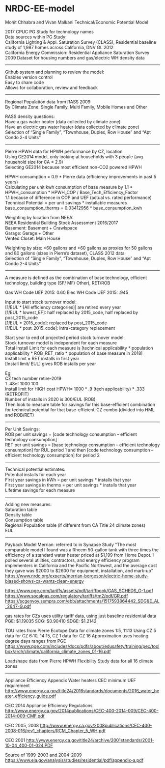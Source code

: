 # NRDC-EE-model
Mohit Chhabra and Vivan Malkani Technical/Economic Potential Model

2017 CPUC PG Study for technology names  
Data sources within PG Study:  
California Lighting & Appl. Saturation Survey (CLASS), Residential baseline study of 1,987 homes across California, DNV GL 2012  
California Energy Commission: Residential Appliance Saturation Survey 2009 Dataset for housing numbers and gas/electric WH density data

--------------------------------------------------------------------------------------------------------------------------------------
Github system and planning to review the model:  
Enables version control  
Easy to share code   
Allows for collaboration, review and feedback  

--------------------------------------------------------------------------------------------------------------------------------------
Regional Population data from RASS 2009  
By Climate Zone: Single Family, Multi Family, Mobile Homes and Other  
 
RASS density questions:   
Have a gas water heater (data collected by climate zone)  
Have an electric gas water heater (data collected by climate zone)  
Selection of “Single Family”, “Townhouse, Duplex, Row House” and “Apt Condo 2-4 Units”  

--------------------------------------------------------------------------------------------------------------------------------------

Pierre HPWH data for HPWH performance by CZ, location  
Using GE2014 model, only looking at households with 3 people  (avg household size for CA = 2.9)  
Selecting GE2014 because most efficient non-CO2 powered HPWH  

HPWH consumption = 0.9 * Pierre data (efficiency improvements in past 5 years)  
Calculating per unit kwh consumption of base measure by 1.1 * HPWH_consumption * HPWH_COP / Base_Tech_Efficiency_Factor   
1.1 because of difference in COP and UEF (actual vs. rated performance)      
Technical Potential = per unit savings * installable measures    
base_consumption_therms = 0.03412956 * base_consumption_kwh  

Weighting by location from NEEA:    
NEEA Residential Building Stock Assessment 2016/2017  
Basement: Basement + Crawlspace  
Garage: Garage + Other  
Vented Closet: Main House  

Weighting by size: <60 gallons and >60 gallons as proxies for 50 gallons and 80 gallons (sizes in Pierre’s dataset), CLASS 2012 data  
Selection of “Single Family”, “Townhouse, Duplex, Row House” and “Apt Condo 2-4 Units”  

--------------------------------------------------------------------------------------------------------------------------------------
A measure is defined as the combination of base technology, efficient technology, building type (SF/ MF/ Other), RET/ROB  

Gas WH Code UEF 2015: 0.60
Elec WH Code UEF 2015: .945

Input to start stock turnover model:   
[1/EUL * [All efficiency categories]] are retired every year   
[1/EUL * lowest_EF]: half replaced by 2015_code, half replaced by post_2015_code  
[1/EUL * 2015_code]: replaced by post_2015_code  
[1/EUL * post_2015_code]: intra-category replacement   

Start year to end of projected period stock turnover model:  
Stock turnover model is independent for each measure  
Total Install Limit for each measure is [technical applicability * population applicability * ROB_RET_ratio * population of base
measure in 2018]  
Install limit = RET installs in first year  
[Install limit/ EUL] gives ROB installs per year  

Eg:  
CZ	tech		number		retire-2019  
1	.48ef		1000		100  
Install limit for HIGH cost HPWH= 1000 * .9 (tech applicability) * .333 (RETROFIT)     
Number of installs in 2020 is 300/EUL (ROB)    
Then look to measure table for savings for this base-efficient combination for technical potential for that base-efficient-CZ combo (divided into HML and ROB/RET)  

--------------------------------------------------------------------------------------------------------------------------------------
Per Unit Savings:  
ROB per unit savings = [code technology consumption – efficient technology consumption]  
RET per unit savings = [base technology consumption – efficient technology consumption] for RUL period 1 and then [code technology consumption – efficient technology consumption] for period 2  

--------------------------------------------------------------------------------------------------------------------------------------
Technical potential estimates:  
 Potential installs for each year  
 First year savings in kWh = per unit savings * installs that year  
 First year savings in therms = per unit savings * installs that year  
 Lifetime savings for each measure  

--------------------------------------------------------------------------------------------------------------------------------------
Adding new measures:  
Saturation table  
Density table  
Consumption table  
Regional Population table (if different from CA Title 24 climate zones)  
EUL  

--------------------------------------------------------------------------------------------------------------------------------------
 Payback Model
Merrian: referred to in Synapse Study
 "The most comparable model I found was a Rheem 50-gallon tank with three times the efficiency of a standard water heater priced at $1,199 from Home Depot. I polled several utilities, contractors, and energy efficiency program implementers in California and the Pacific Northwest, and the average cost they gave was $2000 to $2600 for equipment, installation, and mark-up"
https://www.nrdc.org/experts/merrian-borgeson/electric-home-study-biased-shows-ca-wants-clean-energy

https://www.pge.com/tariffs/assets/pdf/tariffbook/GAS_SCHEDS_G-1.pdf
https://www.socalgas.com/regulatory/tariffs/tm2/pdf/GR.pdf
https://scgenvoy.sempra.com/ebb/attachments/1517593864442_SDG&E_AL_2647-G.pdf

gas rates for CZs uses utility tariff data, using just baseline residential data
PGE: $1.19035 
SCG: $0.90410
SDGE: $1.2142

TOU rates from Pierre Ecotope Data for climate zones 1:5, 11:13
Using CZ 5 data for CZ 6:10, 14:15,
CZ 1 data for CZ 16
Approximation uses heating degree days ranges from PGE   https://www.pge.com/includes/docs/pdfs/about/edusafety/training/pec/toolbox/arch/climate/california_climate_zones_01-16.pdf

Loadshape data from Pierre HPWH Flexibility Study data for all 16 climate zones

--------------------------------------------------------------------------------------------------------------------------------------

Appliance Efficiency Appendix
Water heaters CEC minimum UEF requirement
http://www.energy.ca.gov/title24/2016standards/documents/2016_water_heater_efficiency_guide.pdf

CEC 2014 Appliance Efficiency Regulations
http://www.energy.ca.gov/2014publications/CEC-400-2014-009/CEC-400-2014-009-CMF.pdf
 

CEC 2005, 2008
http://www.energy.ca.gov/2008publications/CEC-400-2008-016/rev1_chapters/RCM_Chapter_5_WH.pdf
 
CEC 2001
http://www.energy.ca.gov/title24/archive/2001standards/2001-10-04_400-01-024.PDF

Source of 1999-2003 and 2004-2009
https://www.eia.gov/analysis/studies/residential/pdf/appendix-a.pdf

